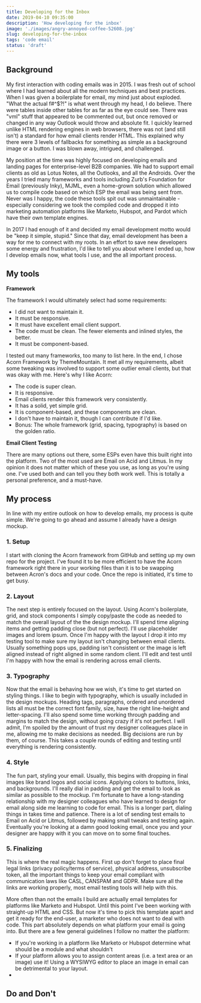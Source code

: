 ```yaml
---
title: Developing for the Inbox
date: 2019-04-10 09:35:00
description: 'How developing for the inbox'
image: './images/angry-annoyed-coffee-52608.jpg'
slug: developing-for-the-inbox
tags: 'code email'
status: 'draft'
---
```


## Background

My first interaction with coding emails was in 2015. I was fresh out of school where I had learned about all the modern techniques and best practices. When I was given a boilerplate for email, my mind just about exploded. "What the actual f#^\$?!" is what went through my head, I do believe. There were tables inside other tables for as far as the eye could see. There was "vml" stuff that appeared to be commented out, but once removed or changed in any way Outlook would throw and absolute fit. I quickly learned unlike HTML rendering engines in web browsers, there was not (and still isn't) a standard for how email clients render HTML. This explained why there were 3 levels of fallbacks for something as simple as a background image or a button. I was blown away, intrigued, and challenged.

My position at the time was highly focused on developing emails and landing pages for enterprise-level B2B companies. We had to support email clients as old as Lotus Notes, all the Outlooks, and all the Androids. Over the years I tried many frameworks and tools including Zurb's Foundation for Email (previously Inky), MJML, even a home-grown solution which allowed us to compile code based on which ESP the email was being sent from. Never was I happy, the code these tools spit out was unmaintainable - especially considering we took the compiled code and dropped it into marketing automation platforms like Marketo, Hubspot, and Pardot which have their own template engines.

In 2017 I had enough of it and decided my email development motto would be "keep it simple, stupid." Since that day, email development has been a way for me to connect with my roots. In an effort to save new developers some energy and frustration, I'd like to tell you about where I ended up, how I develop emails now, what tools I use, and the all important process.

## My tools

**Framework**

The framework I would ultimately select had some requirements:

- I did not want to maintain it.
- It must be responsive.
- It must have excellent email client support.
- The code must be clean. The fewer elements and inlined styles, the better.
- It must be component-based.

I tested out many frameworks, too many to list here. In the end, I chose Acorn Framework by ThemeMountain. It met all my requirements, albeit some tweaking was involved to support some outlier email clients, but that was okay with me. Here's why I like Acorn:

- The code is super clean.
- It is responsive.
- Email clients render this framework very consistently.
- It has a solid, yet simple grid.
- It is component-based, and these components are clean.
- I don't have to maintain it, though I can contribute if I'd like.
- Bonus: The whole framework (grid, spacing, typography) is based on the golden ratio.

**Email Client Testing**

There are many options out there, some ESPs even have this built right into the platform. Two of the most used are Email on Acid and Litmus. In my opinion it does not matter which of these you use, as long as you're using one. I've used both and can tell you they both work well. This is totally a personal preference, and a must-have.

## My process

In line with my entire outlook on how to develop emails, my process is quite simple. We're going to go ahead and assume I already have a design mockup.

### 1. Setup

I start with cloning the Acorn framework from GitHub and setting up my own repo for the project. I've found it to be more efficient to have the Acorn framework right there in your working files than it is to be swapping between Acron's docs and your code. Once the repo is initiated, it's time to get busy.

### 2. Layout

The next step is entirely focused on the layout. Using Acorn's boilerplate, grid, and stock components I simply copy/paste the code as needed to match the overall layout of the the design mockup. I'll spend time aligning items and getting padding close (but not perfect). I'll use placeholder images and lorem ipsum. Once I'm happy with the layout I drop it into my testing tool to make sure my layout isn't changing between email clients. Usually something pops ups, padding isn't consistent or the image is left aligned instead of right aligned in some random client. I'll edit and test until I'm happy with how the email is rendering across email clients.

### 3. Typography

Now that the email is behaving how we wish, it's time to get started on styling things. I like to begin with typography, which is usually included in the design mockups. Heading tags, paragraphs, ordered and unordered lists all must be the correct font family, size, have the right line-height and letter-spacing. I'll also spend some time working through padding and margins to match the design, without going crazy if it's not perfect. I will admit, I'm spoiled by the amount of trust my designer colleagues place in me, allowing me to make decisions as needed. Big decisions are run by them, of course. This takes a couple rounds of editing and testing until everything is rendering consistently.

### 4. Style

The fun part, styling your email. Usually, this begins with dropping in final images like brand logos and social icons. Applying colors to buttons, links, and backgrounds. I'll really dial in padding and get the email to look as similar as possible to the mockup. I'm fortunate to have a long-standing relationship with my designer colleagues who have learned to design for email along side me learning to code for email. This is a longer part, dialing things in takes time and patience. There is a lot of sending test emails to Email on Acid or Litmus, followed by making small tweaks and testing again. Eventually you're looking at a damn good looking email, once you and your designer are happy with it you can move on to some final touches.

### 5. Finalizing

This is where the real magic happens. First up don't forget to place final legal links (privacy policy/terms of service), physical address, unsubscribe token, all the important things to keep your email compliant with communication laws like CASL, CANSPAM and GDPR. Make sure all the links are working properly, most email testing tools will help with this.

More often than not the emails I build are actually email templates for platforms like Marketo and Hubspot. Until this point I've been working with straight-up HTML and CSS. But now it's time to pick this template apart and get it ready for the end-user, a marketer who does not want to deal with code. This part absolutely depends on what platform your email is going into. But there are a few general guidelines I follow no matter the platform:

- If you're working in a platform like Marketo or Hubspot determine what should be a module and what shouldn't
- If your platform allows you to assign content areas (i.e. a text area or an image) use it! Using a WYSIWYG editor to place an image in email can be detrimental to your layout.
-

## Do and Don't
